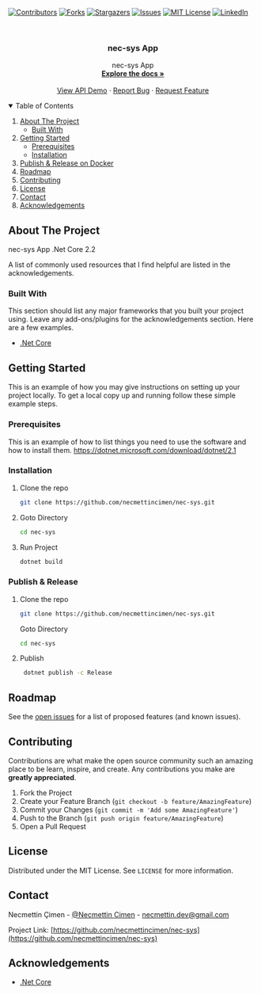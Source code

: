 
[![Contributors][contributors-shield]][contributors-url]
[![Forks][forks-shield]][forks-url]
[![Stargazers][stars-shield]][stars-url]
[![Issues][issues-shield]][issues-url]
[![MIT License][license-shield]][license-url]
[![LinkedIn][linkedin-shield]][linkedin-url]

<!-- PROJECT LOGO -->
<br />
<p align="center">

  <h3 align="center">nec-sys App </h3>

  <p align="center">
    nec-sys App
    <br />
    <a href="https://github.com/necmettincimen/nec-sys"><strong>Explore the docs »</strong></a>
    <br />
    <br />
    <a href="https://nec-sys-api.necmettincimen.xyz/swagger/index.html">View API Demo</a>
    ·
    <a href="https://github.com/necmettincimen/nec-sys/issues">Report Bug</a>
    ·
    <a href="https://github.com/necmettincimen/nec-sys/issues">Request Feature</a>
  </p>
</p>




<!-- TABLE OF CONTENTS -->
<details open="open">
  <summary>Table of Contents</summary>
  <ol>
    <li>
      <a href="#about-the-project">About The Project</a>
      <ul>
        <li><a href="#built-with">Built With</a></li>
      </ul>
    </li>
    <li>
      <a href="#getting-started">Getting Started</a>
      <ul>
        <li><a href="#prerequisites">Prerequisites</a></li>
        <li><a href="#installation">Installation</a></li>
      </ul>
    </li>
    <li><a href="#publish">Publish & Release on Docker</a></li>
    <li><a href="#roadmap">Roadmap</a></li>
    <li><a href="#contributing">Contributing</a></li>
    <li><a href="#license">License</a></li>
    <li><a href="#contact">Contact</a></li>
    <li><a href="#acknowledgements">Acknowledgements</a></li>
  </ol>
</details>



<!-- ABOUT THE PROJECT -->
## About The Project

nec-sys App .Net Core 2.2

A list of commonly used resources that I find helpful are listed in the acknowledgements.

### Built With

This section should list any major frameworks that you built your project using. Leave any add-ons/plugins for the acknowledgements section. Here are a few examples.
* [.Net Core](https://dotnet.microsoft.com/)


<!-- GETTING STARTED -->
## Getting Started

This is an example of how you may give instructions on setting up your project locally.
To get a local copy up and running follow these simple example steps.

### Prerequisites

This is an example of how to list things you need to use the software and how to install them.
https://dotnet.microsoft.com/download/dotnet/2.1

### Installation

1. Clone the repo
   ```sh
   git clone https://github.com/necmettincimen/nec-sys.git
   ```
2. Goto Directory
   ```sh
   cd nec-sys
   ```
3. Run Project
   ```sh
   dotnet build
   ```

### Publish & Release 

1. Clone the repo
   ```sh
   git clone https://github.com/necmettincimen/nec-sys.git
   ```
   Goto Directory
   ```sh
   cd nec-sys
   ```
2. Publish
   ```sh
    dotnet publish -c Release
   ```



<!-- ROADMAP -->
## Roadmap

See the [open issues](https://github.com/necmettincimen/nec-sys/issues) for a list of proposed features (and known issues).



<!-- CONTRIBUTING -->
## Contributing

Contributions are what make the open source community such an amazing place to be learn, inspire, and create. Any contributions you make are **greatly appreciated**.

1. Fork the Project
2. Create your Feature Branch (`git checkout -b feature/AmazingFeature`)
3. Commit your Changes (`git commit -m 'Add some AmazingFeature'`)
4. Push to the Branch (`git push origin feature/AmazingFeature`)
5. Open a Pull Request



<!-- LICENSE -->
## License

Distributed under the MIT License. See `LICENSE` for more information.



<!-- CONTACT -->
## Contact

Necmettin Çimen - [@Necmettin Cimen](https://necmettincimen.github.io) - [necmettin.dev@gmail.com](mailto:necmettin.dev@gmail.com)

Project Link: [https://github.com/necmettincimen/nec-sys](https://github.com/necmettincimen/nec-sys)



<!-- ACKNOWLEDGEMENTS -->
## Acknowledgements
* [.Net Core](https://dotnet.microsoft.com/)


<!-- MARKDOWN LINKS & IMAGES -->
<!-- https://www.markdownguide.org/basic-syntax/#reference-style-links -->
[contributors-shield]: https://img.shields.io/github/contributors/necmettincimen/nec-sys.svg?style=for-the-badge
[contributors-url]: https://github.com/necmettincimen/nec-sys/graphs/contributors
[forks-shield]: https://img.shields.io/github/forks/necmettincimen/nec-sys.svg?style=for-the-badge
[forks-url]: https://github.com/necmettincimen/nec-sys/network/members
[stars-shield]: https://img.shields.io/github/stars/necmettincimen/nec-sys.svg?style=for-the-badge
[stars-url]: https://github.com/necmettincimen/nec-sys/stargazers
[issues-shield]: https://img.shields.io/github/issues/necmettincimen/nec-sys.svg?style=for-the-badge
[issues-url]: https://github.com/necmettincimen/nec-sys/issues
[license-shield]: https://img.shields.io/github/license/necmettincimen/nec-sys.svg?style=for-the-badge
[license-url]: https://github.com/necmettincimen/nec-sys/blob/master/LICENSE.txt
[linkedin-shield]: https://img.shields.io/badge/-LinkedIn-black.svg?style=for-the-badge&logo=linkedin&colorB=555
[linkedin-url]: https://linkedin.com/in/necmettincimen
